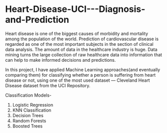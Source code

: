 # Heart-Disease-UCI---Diagnosis-and-Prediction

Heart disease is one of the biggest causes of morbidity and mortality among the population of the world. Prediction of cardiovascular disease is regarded as one of the most important subjects in the section of clinical data analysis. The amount of data in the healthcare industry is huge. Data mining turns the large collection of raw healthcare data into information that can help to make informed decisions and predictions.

In this project, I have applied Machine Learning approaches(and eventually comparing them) for classifying whether a person is suffering from heart disease or not, using one of the most used dataset — Cleveland Heart Disease dataset from the UCI Repository.

Classification Models-
1) Logistic Regression
2) KNN Classification
3) Decision Trees
4) Random Forests
5) Boosted Trees

